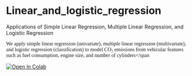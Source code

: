 # Linear_and_logistic_regression
Applications of Simple Linear Regression, Multiple Linear Regression, and Logistic Regression

<span style=" font-family:'Times New Roman';text-align: justify;">We apply simple linear regression (univariate), multiple linear regression (multivariate), and logistic regression (classification) to model CO₂ emissions from vehicular features such as fuel consumption, engine size, and number of cylinders</span

[![Open In Colab](https://colab.research.google.com/assets/colab-badge.svg)](
https://colab.research.google.com/github/malviles/Linear_and_logistic_regression/blob/main/SimpleLinearRegression.ipynb)
